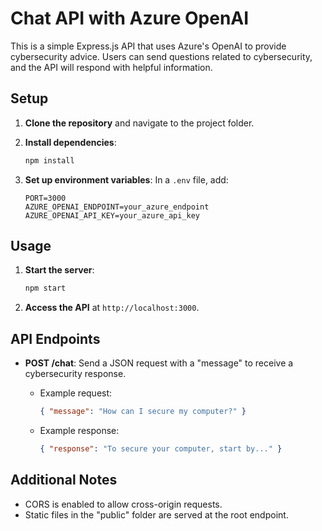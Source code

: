 # Chat API with Azure OpenAI

This is a simple Express.js API that uses Azure's OpenAI to provide cybersecurity advice. Users can send questions related to cybersecurity, and the API will respond with helpful information.

## Setup

1. **Clone the repository** and navigate to the project folder.
2. **Install dependencies**:

   ```bash
   npm install
   ```

3. **Set up environment variables**: In a `.env` file, add:

   ```plaintext
   PORT=3000
   AZURE_OPENAI_ENDPOINT=your_azure_endpoint
   AZURE_OPENAI_API_KEY=your_azure_api_key
   ```

## Usage

1. **Start the server**:

   ```bash
   npm start
   ```

2. **Access the API** at `http://localhost:3000`.

## API Endpoints

- **POST /chat**: Send a JSON request with a "message" to receive a cybersecurity response.

  - Example request:

    ```json
    { "message": "How can I secure my computer?" }
    ```

  - Example response:

    ```json
    { "response": "To secure your computer, start by..." }
    ```

## Additional Notes

- CORS is enabled to allow cross-origin requests.
- Static files in the "public" folder are served at the root endpoint.
